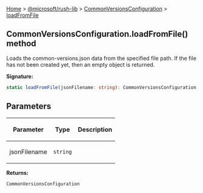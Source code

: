 [Home](./index) &gt; [@microsoft/rush-lib](./rush-lib.md) &gt; [CommonVersionsConfiguration](./rush-lib.commonversionsconfiguration.md) &gt; [loadFromFile](./rush-lib.commonversionsconfiguration.loadfromfile.md)

## CommonVersionsConfiguration.loadFromFile() method

Loads the common-versions.json data from the specified file path. If the file has not been created yet, then an empty object is returned.

<b>Signature:</b>

```typescript
static loadFromFile(jsonFilename: string): CommonVersionsConfiguration;
```

## Parameters

|  <p>Parameter</p> | <p>Type</p> | <p>Description</p> |
|  --- | --- | --- |
|  <p>jsonFilename</p> | <p>`string`</p> |  |

<b>Returns:</b>

`CommonVersionsConfiguration`


